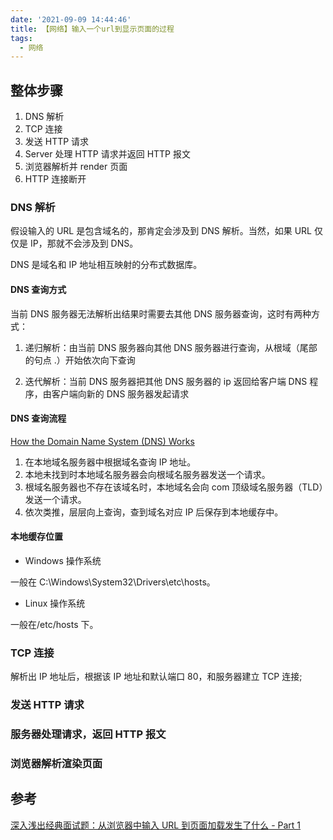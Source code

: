 ```yaml
---
date: '2021-09-09 14:44:46'
title: 【网络】输入一个url到显示页面的过程
tags:
  - 网络
---
```


## 整体步骤

1. DNS 解析
2. TCP 连接
3. 发送 HTTP 请求
4. Server 处理 HTTP 请求并返回 HTTP 报文
5. 浏览器解析并 render 页面
6. HTTP 连接断开

### DNS 解析

假设输入的 URL 是包含域名的，那肯定会涉及到 DNS 解析。当然，如果 URL 仅仅是 IP，那就不会涉及到 DNS。

DNS 是域名和 IP 地址相互映射的分布式数据库。

#### DNS 查询方式

当前 DNS 服务器无法解析出结果时需要去其他 DNS 服务器查询，这时有两种方式：

1. 递归解析：由当前 DNS 服务器向其他 DNS 服务器进行查询，从根域（尾部的句点 .）开始依次向下查询

2. 迭代解析：当前 DNS 服务器把其他 DNS 服务器的 ip 返回给客户端 DNS 程序，由客户端向新的 DNS 服务器发起请求

#### DNS 查询流程

[How the Domain Name System (DNS) Works](https://www.verisign.com/en_US/website-presence/online/how-dns-works/index.xhtml)

1. 在本地域名服务器中根据域名查询 IP 地址。
2. 本地未找到时本地域名服务器会向根域名服务器发送一个请求。
3. 根域名服务器也不存在该域名时，本地域名会向 com 顶级域名服务器（TLD）发送一个请求。
4. 依次类推，层层向上查询，查到域名对应 IP 后保存到本地缓存中。

#### 本地缓存位置

- Windows 操作系统

一般在 C:\Windows\System32\Drivers\etc\hosts。

- Linux 操作系统

一般在/etc/hosts 下。

### TCP 连接

解析出 IP 地址后，根据该 IP 地址和默认端口 80，和服务器建立 TCP 连接;

### 发送 HTTP 请求

### 服务器处理请求，返回 HTTP 报文

### 浏览器解析渲染页面

## 参考

[深入浅出经典面试题：从浏览器中输入 URL 到页面加载发生了什么 - Part 1](https://www.cnblogs.com/confach/p/10050013.html)
